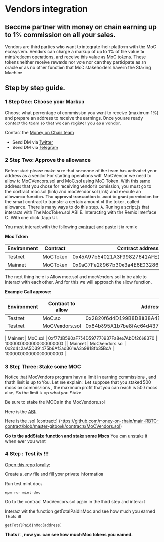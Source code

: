 # Vendors integration

## Become partner with money on chain earning up to 1% commission on all your sales.

Vendors are third parties who want to integrate their platform with the MoC ecosystem. Vendors can charge a markup of up to 1% of the value to mint/redeem operations, and receive this value as MoC tokens. These tokens neither receive rewards nor vote nor can they participate as an oracle or as no other function that MoC stakeholders have in the Staking Machine.

## Step by step guide.

### 1 Step One: Choose your Markup
Choose what percentage of commission you want to receive (maximum 1%) and prepare an address to receive the earnings. Once you are ready, contact the team so that we can register you as a vendor.

Contact the [Money on Chain team](https://moneyonchain.com/)
* Send DM via [Twitter](https://twitter.com/moneyonchainok)
* Send DM via [Telegram](https://t.me/MoneyOnChainCommunity)
 

 ### 2 Step Two: Approve the allowance


Before start please make sure that someone of the team has activated your address as a vendor For starting operations with MoCVendor we need to allow to MoCVendors.sol and MoC.sol using MoC Token.
With this same address that you chose for receiving vendor’s comission, you must go to the contract moc.sol (link) and mocVendor.sol (link) and execute an allowance function. The approval transaction is used to grant permission for the smart contract to transfer a certain amount of the token, called allowance.
There is many ways to do this step.
A. Runing a script.js that interacts with The MocToken.sol  ABI
B. Interacting with the Remix Interface 
C. With one click Dapp UI.


You must interact with the following [contract](https://github.com/money-on-chain/main-RBTC-contract/blob/master-gitbook/contracts/MoCVendors.sol) and paste it in remix

**Moc Token**

| Environment | Contract | Contract address |
| --- | --- | --- |
| Testnet | MoCToken | 0x45A97b54021A3F99827641AFE1bFae574431E6ab |
| Mainnet | MoCToken | 0x9aC7Fe28967b30e3a4E6E03286D715B42B453d10 |



The next thing here is Allow moc.sol and mocVendors.sol to be able to interact with each other. And for this we will approach the allow function.


**Example Call approve:**

| Environment | Contract to allow | Address                                    | Amount in wei          |
| ---         | ---               | ---                                        | ---                    |
| Testnet     | MoC.sol           | 0x2820f6d4D199B8D8838A4B26F9917754B86a0c1F | 1000000000000000000000 |
| Testnet     | MoCVendors.sol    | 0x84b895A1b7be8fAc64d43757479281Bf0b5E3719 | 1000000000000000000000 |

| Mainnet     | MoC.sol           | 0xf773B590aF754D597770937Fa8ea7AbDf2668370 | 1000000000000000000000 |
| Mainnet     | MoCVendors.sol    | 0x2d442aA5D391475b6Af3ad361eA3b9818fb35BcA | 1000000000000000000000 |


### 3 Step Three: Stake some MOC

Notice that MocVendors program have a limit in earning commissions , and thath limit is up to You. Let me explain : Let suppose that you staked 500 mocs on commissions , the maximum profit that you can reach is 500 mocs also, So the limit is up what you Stake

Be sure to stake the MOCs in the MocVendors.sol

Here is the [ABI:](https://docs.moneyonchain.com/main-rbtc-contract/smart-contracts/abis-documentation/mocvendors)

Here is the .sol [contract:] (https://github.com/money-on-chain/main-RBTC-contract/blob/master-gitbook/contracts/MoCVendors.sol)

**Go to the addStake function and stake some Mocs**
You can unstake it when ever you want


### 4 Step : Test its !!!


[Open this repo locally:](https://github.com/money-on-chain/moc-integration-js)

Create a .env file and fill your private information 

Run test mint docs

`npm run mint-doc`


Go to the contract MocVendors.sol again in the third step and interact 

Interact wit the function getTotalPaidInMoc and see how much you earned Thats it!

`getTotalPaidInMoc(address)`

**Thats it , now you can see how much Moc tokens you earned.**